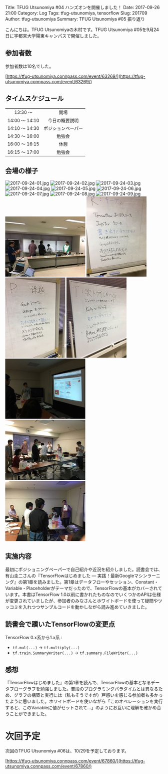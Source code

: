 Title: TFUG Utsunomiya #04 ハンズオンを開催しました！
Date: 2017-09-26 21:00
Category: Log
Tags: tfug-utsunomiya, tensorflow
Slug: 201709
Author: tfug-utsunomiya
Summary: TFUG Utsunomiya #05 振り返り

こんにちは。TFUG Utsunomiyaの木村です。TFUG Utsunomiya #05を9月24日に宇都宮大学陽東キャンパスで開催しました。

## 参加者数

参加者数は10名でした。

[https://tfug-utsunomiya.connpass.com/event/63269/](https://tfug-utsunomiya.connpass.com/event/63269/)

## タイムスケジュール

|||
|:-:|:-:|
|13:30 〜 |開場|
|14:00 〜 14:10|今日の概要説明|
|14:10 〜 14:30|ポジションペーパー|
|14:30 〜 16:00|勉強会|
|16:00 〜 16:15|休憩|
|16:15 〜 17:00|勉強会|

## 会場の様子

![2017-09-24-01.jpg](/images/2017-09-24-01.jpg) ![2017-09-24-02.jpg](/images/2017-09-24-02.jpg) ![2017-09-24-03.jpg](/images/2017-09-24-03.jpg) ![2017-09-24-04.jpg](/images/2017-09-24-04.jpg) ![2017-09-24-05.jpg](/images/2017-09-24-05.jpg) ![2017-09-24-06.jpg](/images/2017-09-24-06.jpg) ![2017-09-24-07.jpg](/images/2017-09-24-07.jpg) ![2017-09-24-08.jpg](/images/2017-09-24-08.jpg) ![2017-09-24-09.jpg](/images/2017-09-24-09.jpg) ![2017-09-24-10.jpg](/images/2017-09-24-10.jpg) ![2017-09-24-11.jpg](/images/2017-09-24-11.jpg) ![2017-09-24-12.jpg](/images/2017-09-24-12.jpg) ![2017-09-24-13.jpg](/images/2017-09-24-13.jpg) ![2017-09-24-14.jpg](/images/2017-09-24-14.jpg) ![2017-09-24-15.jpg](/images/2017-09-24-15.jpg) ![2017-09-24-16.jpg](/images/2017-09-24-16.jpg)

## 実施内容

最初にポジショニングペーパーで自己紹介や近況を紹介しました。読書会では、有山圭二さんの『TensorFlowはじめました ― 実践！最新Googleマシンラーニング』の第1章を読みました。第1章はデータフローやセッション、Constant・Variable・Placeholderがテーマだったので、TensorFlowの基本がカバーされています。本書はTensorFlow 1.0以前に書かれたものなのでいくつかのAPIは仕様が変更されていましたが、参加者のみなさんとホワイトボードを使って疑問やツッコミを入れつつサンプルコードを動かしながら読み進めていきました。

## 読書会で躓いたTensorFlowの変更点

TensorFlow 0.x系から1.x系 :

* `tf.mul(...)` -> `tf.multiply(...)`
* `tf.train.SummaryWriter(...)` -> `tf.summary.FileWriter(...)`

## 感想

『TensorFlowはじめました』の第1章を読んで、TensorFlowの基本となるデータフローグラフを勉強しました。普段のプログラミングパラダイムとは異なるため、グラフの構築と実行には（私もそうですが）戸惑いを感じる参加者も多かったように思いました。ホワイトボードを使いながら「このオペレーションを実行すると、このVariableに値がセットされて…」のようにお互いに理解を確かめ合うことができました。

# 次回予定

次回のTFUG Utsunomiya #06は、10/29を予定しております。

[https://tfug-utsunomiya.connpass.com/event/67860/](https://tfug-utsunomiya.connpass.com/event/67860/)
